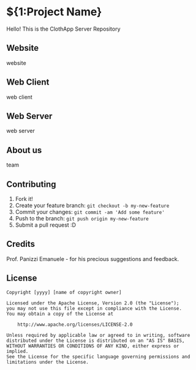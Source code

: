 # ${1:Project Name}
Hello! This is the ClothApp Server Repository
## Website
website
## Web Client
web client
## Web Server
web server
## About us
team
## Contributing
1. Fork it!
2. Create your feature branch: `git checkout -b my-new-feature`
3. Commit your changes: `git commit -am 'Add some feature'`
4. Push to the branch: `git push origin my-new-feature`
5. Submit a pull request :D
## Credits
Prof. Panizzi Emanuele - for his precious suggestions and feedback.
## License
	Copyright [yyyy] [name of copyright owner]

   	Licensed under the Apache License, Version 2.0 (the "License");
   	you may not use this file except in compliance with the License.
   	You may obtain a copy of the License at

    	http://www.apache.org/licenses/LICENSE-2.0

   	Unless required by applicable law or agreed to in writing, software
   	distributed under the License is distributed on an "AS IS" BASIS,
   	WITHOUT WARRANTIES OR CONDITIONS OF ANY KIND, either express or implied.
   	See the License for the specific language governing permissions and
   	limitations under the License.
